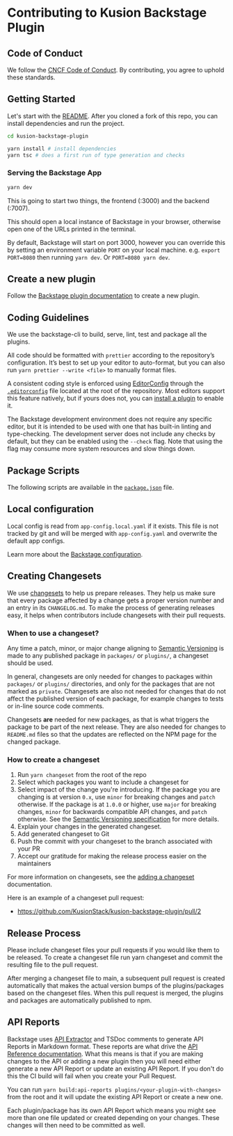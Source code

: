 # Contributing to Kusion Backstage Plugin
## Code of Conduct

We follow the [CNCF Code of Conduct][code-of-conduct]. By contributing, you agree to uphold these standards.

[code-of-conduct]: https://github.com/KusionStack/community/blob/main/CODE_OF_CONDUCT.md

## Getting Started

Let's start with the [README](README.md). After you cloned a fork of this repo, you can install dependencies and run the project.

```bash
cd kusion-backstage-plugin

yarn install # install dependencies
yarn tsc # does a first run of type generation and checks
```

### Serving the Backstage App

```bash
yarn dev
```
This is going to start two things, the frontend (:3000) and the backend (:7007).

This should open a local instance of Backstage in your browser, otherwise open one of the URLs printed in the terminal.

By default, Backstage will start on port 3000, however you can override this by setting an environment variable `PORT` on your local machine. e.g. `export PORT=8080` then running `yarn dev`. Or `PORT=8080 yarn dev`.

## Create a new plugin

Follow the [Backstage plugin documentation](https://backstage.io/docs/plugins/create-a-plugin) to create a new plugin.

## Coding Guidelines

We use the backstage-cli to build, serve, lint, test and package all the plugins.

All code should be formatted with `prettier` according to the repository’s configuration. It’s best to set up your editor to auto-format, but you can also run `yarn prettier --write <file>` to manually format files.

A consistent coding style is enforced using [EditorConfig](https://editorconfig.org/) through the [`.editorconfig`](.editorconfig) file located at the root of the repository. Most editors support this feature natively, but if yours does not, you can [install a plugin](https://editorconfig.org/#download) to enable it.

The Backstage development environment does not require any specific editor, but it is intended to be used with one that has built-in linting and type-checking. The development server does not include any checks by default, but they can be enabled using the `--check` flag. Note that using the flag may consume more system resources and slow things down.

## Package Scripts
The following scripts are available in the [`package.json`](https://github.com/KusionStack/kusion-backstage-plugin/blob/main/package.json) file.

## Local configuration

Local config is read from `app-config.local.yaml` if it exists. This file is not tracked by git and will be merged with `app-config.yaml` and overwrite the default app configs.

Learn more about the [Backstage configuration](https://backstage.io/docs/conf/).

## Creating Changesets

We use [changesets](https://github.com/atlassian/changesets) to help us prepare releases. They help us make sure that every package affected by a change gets a proper version number and an entry in its `CHANGELOG.md`. To make the process of generating releases easy, it helps when contributors include changesets with their pull requests.

### When to use a changeset?

Any time a patch, minor, or major change aligning to [Semantic Versioning](https://semver.org) is made to any published package in `packages/` or `plugins/`, a changeset should be used.

In general, changesets are only needed for changes to packages within `packages/` or `plugins/` directories, and only for the packages that are not marked as `private`. Changesets are also not needed for changes that do not affect the published version of each package, for example changes to tests or in-line source code comments.

Changesets **are** needed for new packages, as that is what triggers the package to be part of the next release. They are also needed for changes to `README.md` files so that the updates are reflected on the NPM page for the changed package.

### How to create a changeset

1. Run `yarn changeset` from the root of the repo
2. Select which packages you want to include a changeset for
3. Select impact of the change you're introducing. If the package you are changing is at version `0.x`, use `minor` for breaking changes and `patch` otherwise. If the package is at `1.0.0` or higher, use `major` for breaking changes, `minor` for backwards compatible API changes, and `patch` otherwise. See the [Semantic Versioning specification](https://semver.org/#semantic-versioning-specification-semver) for more details.
4. Explain your changes in the generated changeset.
5. Add generated changeset to Git
6. Push the commit with your changeset to the branch associated with your PR
7. Accept our gratitude for making the release process easier on the maintainers

For more information on changesets, see the [adding a changeset](https://github.com/changesets/changesets/blob/main/docs/adding-a-changeset.md) documentation.

Here is an example of a changeset pull request:
- <https://github.com/KusionStack/kusion-backstage-plugin/pull/2>

## Release Process

Please include changeset files your pull requests if you would like them to be released. To create a changeset file run yarn changeset and commit the resulting file to the pull request.

After merging a changeset file to main, a subsequent pull request is created automatically that makes the actual version bumps of the plugins/packages based on the changeset files. When this pull request is merged, the plugins and packages are automatically published to npm.

## API Reports

Backstage uses [API Extractor](https://api-extractor.com/) and TSDoc comments to generate API Reports in Markdown format. These reports are what drive the [API Reference documentation](https://backstage.io/docs/reference/). What this means is that if you are making changes to the API or adding a new plugin then you will need either generate a new API Report or update an existing API Report. If you don't do this the CI build will fail when you create your Pull Request.

You can run `yarn build:api-reports plugins/<your-plugin-with-changes>` from the root and it will update the existing API Report or create a new one.

Each plugin/package has its own API Report which means you might see more than one file updated or created depending on your changes. These changes will then need to be committed as well.
